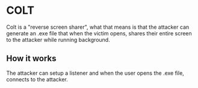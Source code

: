 # COLT

Colt is a "reverse screen sharer", what that means is that the attacker can generate an .exe file that when the victim opens, shares their entire screen to the attacker while running background.

## How it works
The attacker can setup a listener and when the user opens the .exe file, connects to the attacker.

